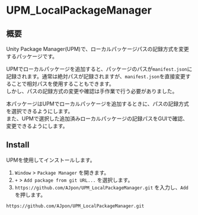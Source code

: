 # UPM_LocalPackageManager
## 概要
Unity Package Manager(UPM)で、ローカルパッケージパスの記録方式を変更するパッケージです。

UPMでローカルパッケージを追加すると、パッケージのパスが`manifest.json`に記録されます。通常は絶対パスが記録されますが、`manifest.json`を直接変更することで相対パスを使用することもできます。  
しかし、パスの記録方式の変更や確認は手作業で行う必要がありました。

本パッケージはUPMでローカルパッケージを追加するときに、パスの記録方式を選択できるようにします。  
また、UPMで選択した追加済みローカルパッケージの記録パスをGUIで確認、変更できるようにします。

## Install
UPMを使用してインストールします。

1. `Window` > `Package Manager` を開きます。
2. `+` > `Add package from git URL...` を選択します。
3. ```https://github.com/AJpon/UPM_LocalPackageManager.git``` を入力し、`Add` を押します。

```
https://github.com/AJpon/UPM_LocalPackageManager.git
```
